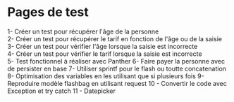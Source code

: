 # Pages de test

1- Créer un test pour récupérer l'âge de la personne <br/>
2- Créer un test pour récupérer le tarif en fonction de l'âge ou de la saisie <br/>
3- Créer un test pour vérifier l'âge lorsque la saisie est incorrecte <br/>
4- Créer un test pour vérifier le tarif lorsque la saisie est incorrecte <br/>
5- Test fonctionnel à réaliser avec Panther
6- Faire payer la personne avec de persister en base
7- Utiliser sprintf pour le flash ou toutte concatenation
8- Optimisation des variables en les utilisant que si plusieurs fois
9- Reproduire modèle flashbag en utilisant request
10 - Convertir le code avec Exception et try catch
11 - Datepicker